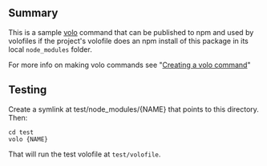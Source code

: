 ## Summary
This is a sample [volo](https://github.com/volojs/volo) command that can
be published to npm and used by volofiles if the project's volofile
does an npm install of this package in its local `node_modules` folder.

For more info on making volo commands see
"[Creating a volo command](https://github.com/volojs/volo/wiki/Creating-a-volo-command)"

## Testing

Create a symlink at test/node_modules/{NAME} that points to this directory.
Then:

    cd test
    volo {NAME}

That will run the test volofile at `test/volofile`.
